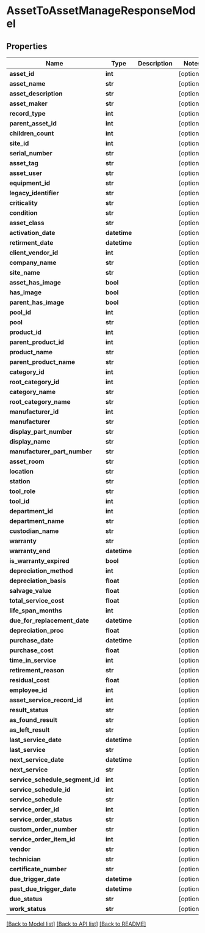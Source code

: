 # AssetToAssetManageResponseModel

## Properties
Name | Type | Description | Notes
------------ | ------------- | ------------- | -------------
**asset_id** | **int** |  | [optional] 
**asset_name** | **str** |  | [optional] 
**asset_description** | **str** |  | [optional] 
**asset_maker** | **str** |  | [optional] 
**record_type** | **int** |  | [optional] 
**parent_asset_id** | **int** |  | [optional] 
**children_count** | **int** |  | [optional] 
**site_id** | **int** |  | [optional] 
**serial_number** | **str** |  | [optional] 
**asset_tag** | **str** |  | [optional] 
**asset_user** | **str** |  | [optional] 
**equipment_id** | **str** |  | [optional] 
**legacy_identifier** | **str** |  | [optional] 
**criticality** | **str** |  | [optional] 
**condition** | **str** |  | [optional] 
**asset_class** | **str** |  | [optional] 
**activation_date** | **datetime** |  | [optional] 
**retirment_date** | **datetime** |  | [optional] 
**client_vendor_id** | **int** |  | [optional] 
**company_name** | **str** |  | [optional] 
**site_name** | **str** |  | [optional] 
**asset_has_image** | **bool** |  | [optional] 
**has_image** | **bool** |  | [optional] 
**parent_has_image** | **bool** |  | [optional] 
**pool_id** | **int** |  | [optional] 
**pool** | **str** |  | [optional] 
**product_id** | **int** |  | [optional] 
**parent_product_id** | **int** |  | [optional] 
**product_name** | **str** |  | [optional] 
**parent_product_name** | **str** |  | [optional] 
**category_id** | **int** |  | [optional] 
**root_category_id** | **int** |  | [optional] 
**category_name** | **str** |  | [optional] 
**root_category_name** | **str** |  | [optional] 
**manufacturer_id** | **int** |  | [optional] 
**manufacturer** | **str** |  | [optional] 
**display_part_number** | **str** |  | [optional] 
**display_name** | **str** |  | [optional] 
**manufacturer_part_number** | **str** |  | [optional] 
**asset_room** | **str** |  | [optional] 
**location** | **str** |  | [optional] 
**station** | **str** |  | [optional] 
**tool_role** | **str** |  | [optional] 
**tool_id** | **int** |  | [optional] 
**department_id** | **int** |  | [optional] 
**department_name** | **str** |  | [optional] 
**custodian_name** | **str** |  | [optional] 
**warranty** | **str** |  | [optional] 
**warranty_end** | **datetime** |  | [optional] 
**is_warranty_expired** | **bool** |  | [optional] 
**depreciation_method** | **int** |  | [optional] 
**depreciation_basis** | **float** |  | [optional] 
**salvage_value** | **float** |  | [optional] 
**total_service_cost** | **float** |  | [optional] 
**life_span_months** | **int** |  | [optional] 
**due_for_replacement_date** | **datetime** |  | [optional] 
**depreciation_proc** | **float** |  | [optional] 
**purchase_date** | **datetime** |  | [optional] 
**purchase_cost** | **float** |  | [optional] 
**time_in_service** | **int** |  | [optional] 
**retirement_reason** | **str** |  | [optional] 
**residual_cost** | **float** |  | [optional] 
**employee_id** | **int** |  | [optional] 
**asset_service_record_id** | **int** |  | [optional] 
**result_status** | **str** |  | [optional] 
**as_found_result** | **str** |  | [optional] 
**as_left_result** | **str** |  | [optional] 
**last_service_date** | **datetime** |  | [optional] 
**last_service** | **str** |  | [optional] 
**next_service_date** | **datetime** |  | [optional] 
**next_service** | **str** |  | [optional] 
**service_schedule_segment_id** | **int** |  | [optional] 
**service_schedule_id** | **int** |  | [optional] 
**service_schedule** | **str** |  | [optional] 
**service_order_id** | **int** |  | [optional] 
**service_order_status** | **str** |  | [optional] 
**custom_order_number** | **str** |  | [optional] 
**service_order_item_id** | **int** |  | [optional] 
**vendor** | **str** |  | [optional] 
**technician** | **str** |  | [optional] 
**certificate_number** | **str** |  | [optional] 
**due_trigger_date** | **datetime** |  | [optional] 
**past_due_trigger_date** | **datetime** |  | [optional] 
**due_status** | **str** |  | [optional] 
**work_status** | **str** |  | [optional] 

[[Back to Model list]](../README.md#documentation-for-models) [[Back to API list]](../README.md#documentation-for-api-endpoints) [[Back to README]](../README.md)


